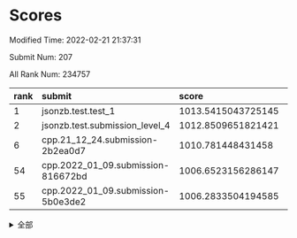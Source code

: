 # Scores

Modified Time: 2022-02-21 21:37:31

Submit Num: 207

All Rank Num: 234757

| rank |               submit               |       score        |       sigma        | pk_num |
| :--- | :--------------------------------- | :----------------- | :----------------- | :----- |
| 1    | jsonzb.test.test_1                 | 1013.5415043725145 | 0.8035588811895    | 4533   |
| 2    | jsonzb.test.submission_level_4     | 1012.8509651821421 | 0.7959946313754511 | 4540   |
| 6    | cpp.21_12_24.submission-2b2ea0d7   | 1010.781448431458  | 0.7820853338783269 | 4541   |
| 54   | cpp.2022_01_09.submission-816672bd | 1006.6523156286147 | 0.7150573248701122 | 4538   |
| 55   | cpp.2022_01_09.submission-5b0e3de2 | 1006.2833504194585 | 0.7246290164717619 | 4535   |


<details>
<summary>全部</summary>

| rank |                 submit                 |       score        |       sigma        | pk_num |
| :--- | :------------------------------------- | :----------------- | :----------------- | :----- |
| 1    | jsonzb.test.test_1                     | 1013.5415043725145 | 0.8035588811895    | 4533   |
| 2    | jsonzb.test.submission_level_4         | 1012.8509651821421 | 0.7959946313754511 | 4540   |
| 3    | gobigger.level_3.submission_level_3_11 | 1010.9535397201163 | 0.7949023861244907 | 4534   |
| 4    | gobigger.level_3.submission_level_3_33 | 1010.8419410230563 | 0.7782137286966074 | 4538   |
| 5    | gobigger.level_3.submission_level_3_23 | 1010.819694970762  | 0.7562133192508668 | 4534   |
| 6    | cpp.21_12_24.submission-2b2ea0d7       | 1010.781448431458  | 0.7820853338783269 | 4541   |
| 7    | gobigger.level_3.submission_level_3_31 | 1010.7539138211498 | 0.7918398518888199 | 4533   |
| 8    | gobigger.level_3.submission_level_3_19 | 1010.7024950029712 | 0.7596482564796522 | 4539   |
| 9    | gobigger.level_3.submission_level_3_48 | 1010.632285601796  | 0.7662806355274261 | 4539   |
| 10   | gobigger.level_3.submission_level_3_16 | 1010.6182950383047 | 0.7619406634274676 | 4538   |
| 11   | gobigger.level_3.submission_level_3_37 | 1010.4454272782116 | 0.7696255595858735 | 4532   |
| 12   | gobigger.level_3.submission_level_3_21 | 1010.2617622641536 | 0.7484592994344464 | 4538   |
| 13   | gobigger.level_3.submission_level_3_39 | 1010.2585839664096 | 0.763949439431175  | 4538   |
| 14   | gobigger.level_3.submission_level_3_24 | 1010.2252869352056 | 0.7589753123503066 | 4533   |
| 15   | gobigger.level_3.submission_level_3_17 | 1010.2052552073199 | 0.7644360420334666 | 4533   |
| 16   | gobigger.level_3.submission_level_3_25 | 1010.1905420709834 | 0.7616694254119207 | 4533   |
| 17   | gobigger.level_3.submission_level_3_27 | 1010.1706231923558 | 0.756285562470588  | 4537   |
| 18   | gobigger.level_3.submission_level_3_12 | 1010.1300639217045 | 0.7489529408838493 | 4530   |
| 19   | gobigger.level_3.submission_level_3_43 | 1010.1277197482631 | 0.7733423373775182 | 4537   |
| 20   | gobigger.level_3.submission_level_3_9  | 1010.0733117662236 | 0.7562054261375456 | 4539   |
| 21   | gobigger.level_3.submission_level_3_5  | 1010.0373927091896 | 0.7731788834387007 | 4535   |
| 22   | gobigger.level_3.submission_level_3_6  | 1009.9676720055621 | 0.7689364662418918 | 4534   |
| 23   | gobigger.level_3.submission_level_3_20 | 1009.9310968342681 | 0.7558291907850677 | 4538   |
| 24   | gobigger.level_3.submission_level_3_29 | 1009.9253925505329 | 0.7700110338968994 | 4539   |
| 25   | gobigger.level_3.submission_level_3_41 | 1009.88420605009   | 0.7626814032985473 | 4538   |
| 26   | gobigger.level_3.submission_level_3_1  | 1009.8293002499894 | 0.7543636733834302 | 4539   |
| 27   | gobigger.level_3.submission_level_3_46 | 1009.8007786916804 | 0.7597138604494037 | 4538   |
| 28   | gobigger.level_3.submission_level_3_0  | 1009.7861494030301 | 0.7686589847770308 | 4534   |
| 29   | gobigger.level_3.submission_level_3_36 | 1009.7811191957201 | 0.7481898744874135 | 4536   |
| 30   | gobigger.level_3.submission_level_3_38 | 1009.664354337107  | 0.760002958997948  | 4533   |
| 31   | gobigger.level_3.submission_level_3_4  | 1009.6047685183833 | 0.7524281848553064 | 4536   |
| 32   | gobigger.level_3.submission_level_3_32 | 1009.6010825447157 | 0.7371526664558592 | 4536   |
| 33   | gobigger.level_3.submission_level_3_8  | 1009.5867279935374 | 0.7550120094823156 | 4539   |
| 34   | gobigger.level_3.submission_level_3_49 | 1009.5275501442734 | 0.770546139262694  | 4537   |
| 35   | gobigger.level_3.submission_level_3_28 | 1009.4071906173227 | 0.7605636194720057 | 4535   |
| 36   | gobigger.level_3.submission_level_3_47 | 1009.3819917914761 | 0.7499076418722941 | 4535   |
| 37   | gobigger.level_3.submission_level_3_45 | 1009.3102699812076 | 0.747930401655147  | 4536   |
| 38   | gobigger.level_3.submission_level_3_42 | 1009.2636938412556 | 0.7560898453324493 | 4535   |
| 39   | gobigger.level_3.submission_level_3_10 | 1009.2631388530716 | 0.7341619495151446 | 4540   |
| 40   | gobigger.level_3.submission_level_3_22 | 1009.261569137979  | 0.7485824385799426 | 4537   |
| 41   | gobigger.level_3.submission_level_3_35 | 1009.2539482300677 | 0.7476474832814746 | 4535   |
| 42   | gobigger.level_3.submission_level_3_26 | 1009.2276994178682 | 0.7491198506399237 | 4540   |
| 43   | gobigger.level_3.submission_level_3_7  | 1009.1420147240563 | 0.762699350366905  | 4541   |
| 44   | gobigger.level_3.submission_level_3_18 | 1009.0967572250345 | 0.7488669426260045 | 4539   |
| 45   | gobigger.level_3.submission_level_3_30 | 1009.0741620062199 | 0.7452822793078652 | 4539   |
| 46   | gobigger.level_3.submission_level_3_44 | 1009.0639105192005 | 0.7528506742999413 | 4532   |
| 47   | gobigger.level_3.submission_level_3_15 | 1009.0455953731087 | 0.731985553123717  | 4537   |
| 48   | gobigger.level_3.submission_level_3_34 | 1009.0435986055503 | 0.7686375852713091 | 4540   |
| 49   | gobigger.level_3.submission_level_3_14 | 1009.0224037268462 | 0.7686132762955447 | 4541   |
| 50   | gobigger.level_3.submission_level_3_13 | 1008.9863877255619 | 0.7466449918608175 | 4539   |
| 51   | gobigger.level_3.submission_level_3_2  | 1008.9378367837655 | 0.7418347938814539 | 4531   |
| 52   | gobigger.level_3.submission_level_3_3  | 1008.7281621387882 | 0.7500099164375227 | 4537   |
| 53   | gobigger.level_3.submission_level_3_40 | 1008.4727572051527 | 0.7361820934179114 | 4541   |
| 54   | cpp.2022_01_09.submission-816672bd     | 1006.6523156286147 | 0.7150573248701122 | 4538   |
| 55   | cpp.2022_01_09.submission-5b0e3de2     | 1006.2833504194585 | 0.7246290164717619 | 4535   |
| 56   | gobigger.level_1.submission_level_1_1  | 1004.9504509359392 | 0.7224848029450762 | 4538   |
| 57   | gobigger.level_1.submission_level_1_6  | 1004.9258062229719 | 0.718874545955034  | 4534   |
| 58   | gobigger.level_1.submission_level_1_33 | 1004.7207977195982 | 0.7184048275855821 | 4541   |
| 59   | gobigger.level_1.submission_level_1_45 | 1004.5437361016402 | 0.7182379640662351 | 4530   |
| 60   | gobigger.level_1.submission_level_1_3  | 1004.5003775028769 | 0.712117416552066  | 4530   |
| 61   | gobigger.level_1.submission_level_1_18 | 1004.4453027702353 | 0.7097034340710635 | 4538   |
| 62   | gobigger.level_1.submission_level_1_40 | 1004.4402319307575 | 0.7052678313164086 | 4536   |
| 63   | gobigger.level_1.submission_level_1_32 | 1004.4108451807438 | 0.7163363169079021 | 4538   |
| 64   | gobigger.level_1.submission_level_1_13 | 1004.2565346228491 | 0.7232947221698156 | 4535   |
| 65   | gobigger.level_1.submission_level_1_8  | 1004.2260709166867 | 0.7192537898547466 | 4537   |
| 66   | gobigger.level_1.submission_level_1_4  | 1004.2235505999613 | 0.7119365297925179 | 4535   |
| 67   | gobigger.level_1.submission_level_1_12 | 1004.1578188287419 | 0.7263893831365175 | 4538   |
| 68   | gobigger.level_1.submission_level_1_27 | 1004.1490308751391 | 0.7192437969332062 | 4539   |
| 69   | gobigger.level_1.submission_level_1_14 | 1004.0850507421836 | 0.7168037094983302 | 4534   |
| 70   | gobigger.level_1.submission_level_1_22 | 1004.0761739111217 | 0.7083591839138412 | 4534   |
| 71   | gobigger.level_1.submission_level_1_41 | 1003.99554840705   | 0.7241913443512793 | 4540   |
| 72   | gobigger.level_1.submission_level_1_37 | 1003.8253632346145 | 0.7176486363191129 | 4536   |
| 73   | gobigger.level_1.submission_level_1_24 | 1003.7096194311449 | 0.7209844292283455 | 4541   |
| 74   | gobigger.level_1.submission_level_1_38 | 1003.6496342354368 | 0.7117221348321219 | 4535   |
| 75   | gobigger.level_1.submission_level_1_39 | 1003.5141086771761 | 0.7134965519827646 | 4536   |
| 76   | gobigger.level_1.submission_level_1_47 | 1003.4670638481165 | 0.7173488149658047 | 4541   |
| 77   | gobigger.level_1.submission_level_1_11 | 1003.429505710245  | 0.7213267648232483 | 4530   |
| 78   | gobigger.level_1.submission_level_1_35 | 1003.3614115719026 | 0.7082709886151007 | 4532   |
| 79   | gobigger.level_1.submission_level_1_48 | 1003.3214585262504 | 0.7220058897258734 | 4536   |
| 80   | gobigger.level_1.submission_level_1_30 | 1003.2876429921711 | 0.7239897371016042 | 4534   |
| 81   | gobigger.level_1.submission_level_1_9  | 1003.2101853505327 | 0.7144351773861256 | 4530   |
| 82   | gobigger.level_1.submission_level_1_26 | 1003.1440944330217 | 0.7205025205229715 | 4542   |
| 83   | gobigger.level_1.submission_level_1_16 | 1003.1349705771582 | 0.7258649872709324 | 4539   |
| 84   | gobigger.level_1.submission_level_1_23 | 1003.1297508697182 | 0.7065039620590475 | 4538   |
| 85   | gobigger.level_1.submission_level_1_21 | 1003.1051542966087 | 0.7117731965481163 | 4531   |
| 86   | gobigger.level_1.submission_level_1_5  | 1003.0943818688272 | 0.7211950726403354 | 4534   |
| 87   | gobigger.level_1.submission_level_1_17 | 1003.0651134896023 | 0.7112292967234595 | 4539   |
| 88   | gobigger.level_1.submission_level_1_2  | 1003.0106439594696 | 0.7132067322527401 | 4540   |
| 89   | gobigger.level_1.submission_level_1_49 | 1002.983481885715  | 0.7061328293300444 | 4541   |
| 90   | gobigger.level_1.submission_level_1_28 | 1002.9832153385266 | 0.7241152573345173 | 4538   |
| 91   | gobigger.level_1.submission_level_1_31 | 1002.9315544719744 | 0.7140858662726429 | 4536   |
| 92   | gobigger.level_1.submission_level_1_15 | 1002.8375085125543 | 0.7123340779670081 | 4533   |
| 93   | gobigger.level_1.submission_level_1_29 | 1002.7220110936706 | 0.6983701845710867 | 4530   |
| 94   | gobigger.level_1.submission_level_1_34 | 1002.7206670727797 | 0.7204190353068699 | 4532   |
| 95   | gobigger.level_1.submission_level_1_20 | 1002.4761312162508 | 0.7085749932606376 | 4539   |
| 96   | gobigger.level_1.submission_level_1_19 | 1002.459688365974  | 0.7122887786078462 | 4538   |
| 97   | gobigger.level_1.submission_level_1_44 | 1002.4572849184585 | 0.7118186499835949 | 4537   |
| 98   | gobigger.level_1.submission_level_1_36 | 1002.3868433066635 | 0.7103384695843139 | 4540   |
| 99   | gobigger.level_1.submission_level_1_0  | 1002.3387762237568 | 0.7161389655490187 | 4538   |
| 100  | gobigger.level_1.submission_level_1_10 | 1002.2813585440899 | 0.7227217454264916 | 4536   |
| 101  | gobigger.level_1.submission_level_1_46 | 1002.1667487009886 | 0.7108238249087249 | 4543   |
| 102  | gobigger.level_1.submission_level_1_7  | 1001.9919197913284 | 0.710748752930659  | 4535   |
| 103  | gobigger.level_1.submission_level_1_25 | 1001.7971848008197 | 0.7095937598587643 | 4539   |
| 104  | gobigger.level_1.submission_level_1_42 | 1001.5574576570966 | 0.717593124154831  | 4532   |
| 105  | gobigger.level_1.submission_level_1_43 | 1001.0805283558872 | 0.7063362369812044 | 4531   |
| 106  | gobigger.random.submission_random_27   | 997.8163227487164  | 0.7173451368694465 | 4538   |
| 107  | gobigger.random.submission_random_1    | 997.0285247487261  | 0.7086254014031653 | 4534   |
| 108  | gobigger.random.submission_random_24   | 996.9731810343894  | 0.6950369517660931 | 4533   |
| 109  | gobigger.random.submission_random_18   | 996.9703796003215  | 0.7067788527980036 | 4543   |
| 110  | gobigger.random.submission_random_47   | 996.936168715719   | 0.7070425419040827 | 4539   |
| 111  | gobigger.random.submission_random_12   | 996.7420661071001  | 0.696234238097093  | 4538   |
| 112  | gobigger.random.submission_random_6    | 996.7249060190956  | 0.7114788788125073 | 4539   |
| 113  | gobigger.random.submission_random_19   | 996.6739642388088  | 0.7008550948475217 | 4538   |
| 114  | gobigger.random.submission_random_17   | 996.6149338660462  | 0.6979216434743546 | 4536   |
| 115  | gobigger.random.submission_random_28   | 996.5811859718385  | 0.7048139668889286 | 4534   |
| 116  | gobigger.random.submission_random_16   | 996.571899327597   | 0.7212004574845572 | 4540   |
| 117  | gobigger.random.submission_random_31   | 996.5345811683637  | 0.7126540375265559 | 4535   |
| 118  | gobigger.random.submission_random_13   | 996.4975474728086  | 0.7211621957438141 | 4535   |
| 119  | gobigger.random.submission_random_20   | 996.4942488781377  | 0.7117944254553512 | 4538   |
| 120  | gobigger.random.submission_random_42   | 996.3402933392751  | 0.6964321654922385 | 4541   |
| 121  | gobigger.random.submission_random_44   | 996.2997134528794  | 0.7135767947167853 | 4542   |
| 122  | gobigger.random.submission_random_23   | 996.1965760688875  | 0.7089719425881941 | 4539   |
| 123  | gobigger.random.submission_random_46   | 996.1763695151692  | 0.7202294508459863 | 4539   |
| 124  | gobigger.random.submission_random_11   | 996.1361250889289  | 0.7072399859713776 | 4536   |
| 125  | gobigger.random.submission_random_15   | 996.1242131241517  | 0.7189980601588027 | 4535   |
| 126  | gobigger.random.submission_random_43   | 996.065274719945   | 0.7130999828638236 | 4538   |
| 127  | gobigger.random.submission_random_4    | 996.0443031397067  | 0.7163799573199248 | 4535   |
| 128  | gobigger.random.submission_random_7    | 996.0369910175368  | 0.70155442892657   | 4539   |
| 129  | gobigger.random.submission_random_21   | 995.9519459947388  | 0.7213853994018381 | 4540   |
| 130  | gobigger.random.submission_random_30   | 995.9501420484436  | 0.7172380454647641 | 4535   |
| 131  | gobigger.random.submission_random_14   | 995.9303061356215  | 0.7133332828840768 | 4537   |
| 132  | gobigger.random.submission_random_41   | 995.8764933710372  | 0.7039754222583631 | 4534   |
| 133  | gobigger.random.submission_random_3    | 995.8366734361612  | 0.718635541011068  | 4541   |
| 134  | gobigger.random.submission_random_35   | 995.7197128320544  | 0.7021776990094915 | 4540   |
| 135  | gobigger.random.submission_random_39   | 995.6735227554273  | 0.7262398950958111 | 4532   |
| 136  | gobigger.random.submission_random_22   | 995.619793110069   | 0.7068723821399295 | 4537   |
| 137  | gobigger.random.submission_random_8    | 995.6005356319101  | 0.7110114517913861 | 4539   |
| 138  | gobigger.random.submission_random_26   | 995.5453964579723  | 0.7076069307674026 | 4536   |
| 139  | gobigger.random.submission_random_5    | 995.5177840044294  | 0.7005397197065429 | 4536   |
| 140  | gobigger.random.submission_random_36   | 995.5033674553149  | 0.7095365835340437 | 4539   |
| 141  | gobigger.random.submission_random_29   | 995.5017798341847  | 0.7179114602732355 | 4534   |
| 142  | gobigger.random.submission_random_2    | 995.4876546464216  | 0.7173432166458262 | 4533   |
| 143  | gobigger.random.submission_random_25   | 995.4796733002808  | 0.7177734741943792 | 4537   |
| 144  | gobigger.random.submission_random_45   | 995.4761109864962  | 0.7256395292969624 | 4536   |
| 145  | gobigger.random.submission_random_34   | 995.3230558678647  | 0.7198790716838233 | 4534   |
| 146  | gobigger.random.submission_random_40   | 995.3172026305505  | 0.7168850071793844 | 4532   |
| 147  | gobigger.random.submission_random_38   | 995.2667807744026  | 0.7233869931636342 | 4540   |
| 148  | gobigger.random.submission_random_32   | 995.2040572097607  | 0.705701062082122  | 4535   |
| 149  | gobigger.random.submission_random_48   | 995.1773731922449  | 0.7154423453609066 | 4534   |
| 150  | gobigger.random.submission_random_0    | 995.1717838933866  | 0.7273237229616589 | 4540   |
| 151  | gobigger.random.submission_random_10   | 995.1699115765349  | 0.7226440170561119 | 4536   |
| 152  | gobigger.random.submission_random_37   | 995.0918650962569  | 0.7165839329685312 | 4538   |
| 153  | gobigger.random.submission_random_33   | 994.8969950628439  | 0.7135426401704845 | 4538   |
| 154  | gobigger.random.submission_random_9    | 994.7530285662415  | 0.7183494213841815 | 4536   |
| 155  | gobigger.level_2.submission_level_2_47 | 994.1015538116151  | 0.7238169343811852 | 4539   |
| 156  | gobigger.level_2.submission_level_2_13 | 994.0263618757825  | 0.7198610962594064 | 4540   |
| 157  | gobigger.random.submission_random_49   | 993.911766780129   | 0.7272006401858071 | 4538   |
| 158  | gobigger.level_2.submission_level_2_12 | 993.7882382418892  | 0.7229657128383306 | 4537   |
| 159  | gobigger.level_2.submission_level_2_3  | 993.6670328505883  | 0.7418797055534587 | 4532   |
| 160  | gobigger.level_2.submission_level_2_24 | 993.5235533253273  | 0.7294580752557711 | 4536   |
| 161  | gobigger.level_2.submission_level_2_29 | 993.4279032571604  | 0.741528796387804  | 4535   |
| 162  | gobigger.level_2.submission_level_2_4  | 993.4213313944898  | 0.738884307476455  | 4537   |
| 163  | gobigger.level_2.submission_level_2_30 | 993.379495487207   | 0.7197619494459876 | 4536   |
| 164  | gobigger.level_2.submission_level_2_40 | 993.2810604813423  | 0.7367334923996438 | 4538   |
| 165  | gobigger.level_2.submission_level_2_37 | 993.0918535443504  | 0.7406420318331091 | 4538   |
| 166  | gobigger.level_2.submission_level_2_22 | 993.0692465349562  | 0.7499884135447836 | 4540   |
| 167  | gobigger.level_2.submission_level_2_2  | 992.7724514221691  | 0.7333485660674405 | 4530   |
| 168  | gobigger.level_2.submission_level_2_18 | 992.7156959928012  | 0.7373785036720555 | 4539   |
| 169  | gobigger.level_2.submission_level_2_23 | 992.6727701717459  | 0.7443179514744369 | 4536   |
| 170  | gobigger.level_2.submission_level_2_11 | 992.6574035916826  | 0.7448390224631227 | 4531   |
| 171  | gobigger.level_2.submission_level_2_26 | 992.6275249812586  | 0.7320782228301893 | 4533   |
| 172  | gobigger.level_2.submission_level_2_15 | 992.4824783399017  | 0.7458252828331564 | 4538   |
| 173  | gobigger.level_2.submission_level_2_14 | 992.4752900965848  | 0.7412160277874308 | 4537   |
| 174  | gobigger.level_2.submission_level_2_17 | 992.4702275957133  | 0.7320448503433403 | 4536   |
| 175  | gobigger.level_2.submission_level_2_34 | 992.4331146776326  | 0.7278504343157568 | 4534   |
| 176  | gobigger.level_2.submission_level_2_5  | 992.4153107782168  | 0.7456424086570175 | 4534   |
| 177  | gobigger.level_2.submission_level_2_16 | 992.4115396198251  | 0.7341515235081709 | 4532   |
| 178  | gobigger.level_2.submission_level_2_45 | 992.1606024503635  | 0.7600784636699941 | 4535   |
| 179  | gobigger.level_2.submission_level_2_48 | 992.1197730974025  | 0.7497353226462049 | 4533   |
| 180  | gobigger.level_2.submission_level_2_20 | 992.0697015213678  | 0.7699565227172115 | 4535   |
| 181  | gobigger.level_2.submission_level_2_8  | 992.0652847974889  | 0.7496606729517143 | 4538   |
| 182  | gobigger.level_2.submission_level_2_0  | 992.0088133728638  | 0.7869192564891059 | 4537   |
| 183  | gobigger.level_2.submission_level_2_49 | 991.9876866892623  | 0.7483843397136134 | 4536   |
| 184  | gobigger.level_2.submission_level_2_43 | 991.9678771630422  | 0.7429533972366037 | 4539   |
| 185  | gobigger.level_2.submission_level_2_46 | 991.9677431300561  | 0.7539945894025045 | 4533   |
| 186  | gobigger.level_2.submission_level_2_33 | 991.9462455491262  | 0.7810755840574017 | 4539   |
| 187  | gobigger.level_2.submission_level_2_7  | 991.8998324962483  | 0.7560817712508996 | 4530   |
| 188  | gobigger.level_2.submission_level_2_39 | 991.8920136729529  | 0.7477397822995793 | 4535   |
| 189  | gobigger.level_2.submission_level_2_21 | 991.8008419964852  | 0.7762751700328967 | 4527   |
| 190  | gobigger.level_2.submission_level_2_42 | 991.7982635228602  | 0.7537718343436444 | 4538   |
| 191  | gobigger.level_2.submission_level_2_41 | 991.7564495921049  | 0.7369457525612506 | 4538   |
| 192  | gobigger.level_2.submission_level_2_35 | 991.7153183485797  | 0.7682861062004482 | 4537   |
| 193  | gobigger.level_2.submission_level_2_32 | 991.6265606378474  | 0.7535740985020055 | 4537   |
| 194  | gobigger.level_2.submission_level_2_1  | 991.6237667698424  | 0.7507680169651436 | 4533   |
| 195  | gobigger.level_2.submission_level_2_9  | 991.5904977885369  | 0.7494587091674526 | 4538   |
| 196  | gobigger.level_2.submission_level_2_31 | 991.5800678848668  | 0.7568992344620759 | 4531   |
| 197  | gobigger.level_2.submission_level_2_38 | 991.5442349869892  | 0.7440716113477962 | 4543   |
| 198  | gobigger.level_2.submission_level_2_36 | 991.3404156515202  | 0.748111011340854  | 4532   |
| 199  | gobigger.level_2.submission_level_2_6  | 991.3110965687681  | 0.7528282086948563 | 4540   |
| 200  | gobigger.level_2.submission_level_2_25 | 991.1831913603094  | 0.7674168988696303 | 4534   |
| 201  | gobigger.level_2.submission_level_2_10 | 990.9638926521725  | 0.7473092459144214 | 4543   |
| 202  | gobigger.level_2.submission_level_2_19 | 990.7241612660769  | 0.7442902932144394 | 4531   |
| 203  | gobigger.level_2.submission_level_2_44 | 990.6106320821289  | 0.7636819619668143 | 4537   |
| 204  | gobigger.level_2.submission_level_2_27 | 989.9618640842224  | 0.7881999123498384 | 4534   |
| 205  | gobigger.level_2.submission_level_2_28 | 989.9355349202867  | 0.7642493547378372 | 4534   |
| 206  | gobigger.none.submission_none_0        | 978.9561095301619  | 1.1414574223434204 | 4535   |
| 207  | gobigger.none.submission_none_1        | 976.9291986621095  | 1.301801530003413  | 4537   |

</details>